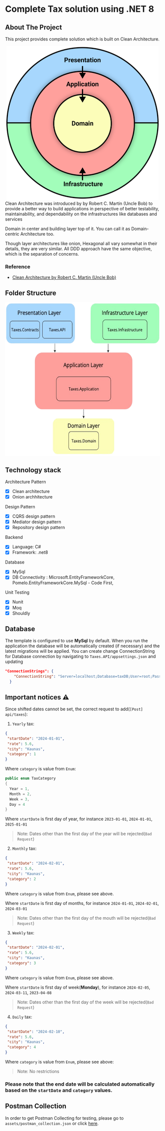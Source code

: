 # Complete Tax solution using .NET 8

## About The Project

This project provides complete solution which is built on Clean Architecture.
<div align="center">
<img src="assets/Clean%20Architecture%20Diagram.svg" height=500px >
</div>
Clean Architecture was introduced by by Robert C. Martin (Uncle Bob) to provide a better way to build applications in perspective of better testability, maintainability, and dependability on the infrastructures like databases and services

Domain in center and building layer top of it. You can call it as Domain-centric Architecture too.

Though layer architectures like onion, Hexagonal all vary somewhat in their details, they are very similar. All DDD approach have the same objective, which is the separation of concerns. 

### Reference

* [Clean Architecture by Robert C. Martin (Uncle Bob)](https://blog.cleancoder.com/uncle-bob/2012/08/13/the-clean-architecture.html)

## Folder Structure

<div align="center">
<img src="assets/Structure.png" height=500px >
</div>

## Technology stack

Architecture Pattern

- [x] Clean architecture
- [x] Onion archhitecture

Design Pattern
- [x] CQRS design pattern
- [x] Mediator design pattern
- [x] Repository design pattern
 
Backend
- [x] Language: C#
- [x] Framework: .net8

Database
- [x] MySql
- [x] DB Connectivity : Microsoft.EntityFrameworkCore, Pomelo.EntityFrameworkCore.MySql - Code First, 

Unit Testing
- [x] Nunit
- [x] Moq
- [x] Shouldly

## Database

The template is configured to use **MySql** by default.
When you run the application the database will be automatically created (if necessary) and the latest migrations will be applied.
You can create change ConnectionString for Database connection by navigating to `Taxes.API/appsettings.json` and updating 
```json
"ConnectionStrings": {
    "ConnectionString": "Server=localhost;Database=taxDB;User=root;Password=password;"
  }
```
## ️Important notices ⚠️

Since shifted dates cannot be set, the correct request to add(`[Post] api/taxes`):
1. `Yearly` tax:
```json
{
 "startDate": "2024-01-01",
 "rate": 5.6,
 "city": "Kaunas",
 "category": 1
}
```
Where `category` is value from `Enum`:

```csharp
public enum TaxCategory
{
  Year = 1,
  Month = 2,
  Week = 3,
  Day = 4
}
```
Where `startDate` is first day of year, for instance `2023-01-01`, `2024-01-01`, `2025-01-01`
> Note: Dates other than the first day of the year will be rejected(`Bad Request`)

2. `Monthly` tax:
```json
{
 "startDate": "2024-02-01",
 "rate": 5.6,
 "city": "Kaunas",
 "category": 2
}
```
Where `category` is value from `Enum`, please see above.

Where `startDate` is first day of months, for instance `2024-01-01`, `2024-02-01`, `2024-03-01`
> Note: Dates other than the first day of the mouth will be rejected(`Bad Request`)

3. `Weekly` tax:
```json
{
 "startDate": "2024-02-01",
 "rate": 5.6,
 "city": "Kaunas",
 "category": 3
}
```
Where `category` is value from `Enum`, please see above.

Where `startDate` is first day of week(**Monday**), for instance `2024-02-05`, `2024-03-11`, `2023-04-08`
> Note: Dates other than the first day of the week will be rejected(`Bad Request`) 

4. `Daily` tax:
```json
{
 "startDate": "2024-02-10",
 "rate": 5.6,
 "city": "Kaunas",
 "category": 4
}
```
Where `category` is value from `Enum`, please see above:
> Note: No restrictions

### Please note that the end date will be calculated automatically based on the `startDate` and `category` values.

## Postman Collection

In order to get Postman Collecting for testing, please go to `assets/postman_collection.json` or click [here](https://github.com/AlexKuchik/Taxes/blob/main/assets/postman_collection.json).

